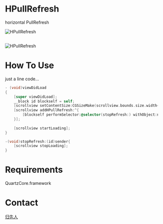 HPullRefresh
============

horizontal PullRefresh

<img src="https://raw.github.com/donbe/HPullRefresh/master/horizontalPullRefreshDemo/1BF565C3-F80E-4B32-9004-8E0AC720FF33.png" alt="HPullRefresh" title="HPullRefresh" style="display:block; margin: 10px auto 30px auto;" class="center">
<img src="https://raw.github.com/donbe/HPullRefresh/master/horizontalPullRefreshDemo/QQ20130107-1.png" alt="HPullRefresh" title="HPullRefresh" style="display:block; margin: 10px auto 30px auto;" class="center">


# How To Use
just a line code...

``` objective-c
- (void)viewDidLoad
{
    [super viewDidLoad];
    __block id blockself = self;
    [scrollview setContentSize:CGSizeMake(scrollview.bounds.size.width+1, scrollview.bounds.size.height)];
    [scrollview addHPullRefresh:^{
        [blockself performSelector:@selector(stopRefresh:) withObject:nil afterDelay:3.0];
    }];
    
    [scrollview startLoading];
}

-(void)stopRefresh:(id)sender{
    [scrollview stopLoading];
}
```

# Requirements
QuartzCore.framework


# Contact
[归先人](http://weibo.com/donbe)
